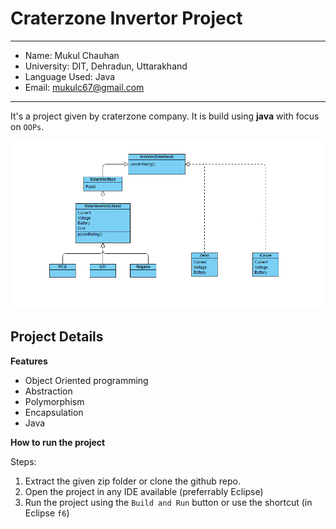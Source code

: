 # Craterzone Invertor Project

---

- Name: Mukul Chauhan
- University: DIT, Dehradun, Uttarakhand
- Language Used: Java
- Email: mukulc67@gmail.com

---

It's a project given by craterzone company. It is build using **java** with focus on `OOPs`.

![UML Diagram](uml-diagram.png)

## Project Details

**Features**
- Object Oriented programming
- Abstraction
- Polymorphism
- Encapsulation
- Java

**How to run the project**

Steps: 
1. Extract the given zip folder or clone the github repo.
2. Open the project in any IDE available (preferrably Eclipse)
3. Run the project using the `Build and Run` button or use the shortcut (in Eclipse `f6`)


